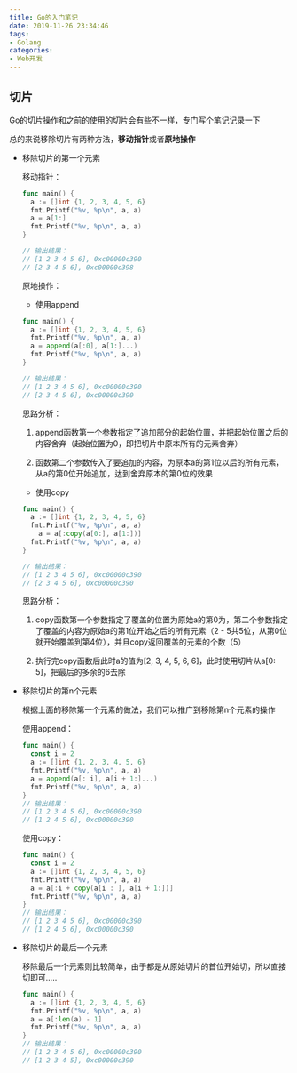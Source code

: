 ```yaml
---
title: Go的入门笔记
date: 2019-11-26 23:34:46
tags: 
- Golang
categories:
- Web开发
---
```


## 切片

Go的切片操作和之前的使用的切片会有些不一样，专门写个笔记记录一下

总的来说移除切片有两种方法，**移动指针**或者**原地操作**
<!-- more -->
* 移除切片的第一个元素

  移动指针：

  ```go
  func main() {
  	a := []int {1, 2, 3, 4, 5, 6}
  	fmt.Printf("%v, %p\n", a, a)
  	a = a[1:]
  	fmt.Printf("%v, %p\n", a, a)
  }
  
  // 输出结果：
  // [1 2 3 4 5 6], 0xc00000c390
  // [2 3 4 5 6], 0xc00000c398
  ```

  原地操作：

  * 使用append

  ```go
  func main() {
  	a := []int {1, 2, 3, 4, 5, 6}
  	fmt.Printf("%v, %p\n", a, a)
  	a = append(a[:0], a[1:]...)
  	fmt.Printf("%v, %p\n", a, a)
  }
  
  // 输出结果：
  // [1 2 3 4 5 6], 0xc00000c390
  // [2 3 4 5 6], 0xc00000c390
  ```

  思路分析：

  1. append函数第一个参数指定了追加部分的起始位置，并把起始位置之后的内容舍弃（起始位置为0，即把切片中原本所有的元素舍弃）

  2. 函数第二个参数传入了要追加的内容，为原本a的第1位以后的所有元素，从a的第0位开始追加，达到舍弃原本的第0位的效果

     

  * 使用copy

  ```go
  func main() {
  	a := []int {1, 2, 3, 4, 5, 6}
  	fmt.Printf("%v, %p\n", a, a)
      a = a[:copy(a[0:], a[1:])]
  	fmt.Printf("%v, %p\n", a, a)
  }
  
  // 输出结果：
  // [1 2 3 4 5 6], 0xc00000c390
  // [2 3 4 5 6], 0xc00000c390
  ```

  思路分析：

  1. copy函数第一个参数指定了覆盖的位置为原始a的第0为，第二个参数指定了覆盖的内容为原始a的第1位开始之后的所有元素（2 - 5共5位，从第0位就开始覆盖到第4位），并且copy返回覆盖的元素的个数（5）

  2. 执行完copy函数后此时a的值为[2, 3, 4, 5, 6, 6]，此时使用切片从a[0: 5]，把最后的多余的6去除

     

* 移除切片的第n个元素

  根据上面的移除第一个元素的做法，我们可以推广到移除第n个元素的操作

  使用append：

  ```go
  func main() {
  	const i = 2
  	a := []int {1, 2, 3, 4, 5, 6}
  	fmt.Printf("%v, %p\n", a, a)
  	a = append(a[: i], a[i + 1:]...)
  	fmt.Printf("%v, %p\n", a, a)
  }
  // 输出结果：
  // [1 2 3 4 5 6], 0xc00000c390
  // [1 2 4 5 6], 0xc00000c390
  ```

  使用copy：

  ```go
  func main() {
  	const i = 2
  	a := []int {1, 2, 3, 4, 5, 6}
  	fmt.Printf("%v, %p\n", a, a)
  	a = a[:i + copy(a[i : ], a[i + 1:])]
  	fmt.Printf("%v, %p\n", a, a)
  }
  // 输出结果：
  // [1 2 3 4 5 6], 0xc00000c390
  // [1 2 4 5 6], 0xc00000c390
  ```

  

* 移除切片的最后一个元素

  移除最后一个元素则比较简单，由于都是从原始切片的首位开始切，所以直接切即可.....

  ```go
  func main() {
  	a := []int {1, 2, 3, 4, 5, 6}
  	fmt.Printf("%v, %p\n", a, a)
  	a = a[:len(a) - 1]
  	fmt.Printf("%v, %p\n", a, a)
  }
  // 输出结果：
  // [1 2 3 4 5 6], 0xc00000c390
  // [1 2 3 4 5], 0xc00000c390
  ```

  